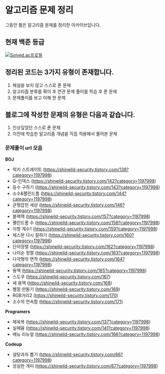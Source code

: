 # 알고리즘 문제 정리
그동안 풀은 알고리즘 문제를 정리한 아카이브입니다.

## 현재 백준 등급
[![Solved.ac프로필](http://mazassumnida.wtf/api/v2/generate_badge?boj=shineild71)](https://solved.ac/shineild71)

## 정리된 코드는 3가지 유형이 존재합니다.
1. 해설을 보지 않고 스스로 푼 문제
2. 알고리즘 분류를 확이 후 연관 문제 풀이를 학습 후 푼 문제
3. 문제풀이를 보고 이해 한 문제


## 블로그에 작성한 문제의 유형은 다음과 같습니다.
1. 인상깊었던 스스로 푼 문제
2. 이전에 학습한 알고리즘 개념을 직접 적용해서 풀어본 문제


### 문제풀이 url 모음
**BOJ**
- 럭키 스트레이트 (https://shineild-security.tistory.com/138?category=1197998)
- Q-인덱스 (https://shineild-security.tistory.com/142?category=1197998)
- 등수 구하기 (https://shineild-security.tistory.com/143?category=1197998)
- 소수&팰린드롬 (https://shineild-security.tistory.com/144?category=1197998)
- 균형잡힌 세상 (https://shineild-security.tistory.com/146?category=1197998)
- 블랙잭 (https://shineild-security.tistory.com/157?category=1197998)
- 팰린드롬 수 (https://shineild-security.tistory.com/158?category=1197998)
- 이항 계수1 (https://shineild-security.tistory.com/159?category=1197998)
- 체스판 다시 칠하기 (https://shineild-security.tistory.com/160?category=1197998)
- 단어정렬 (https://shineild-security.tistory.com/162?category=1197998)
- 나이순 정렬 (https://shineild-security.tistory.com/163?category=1197998)
- 다각형의 면적 (https://shineild-security.tistory.com/164?category=1197998)
- 용액 (https://shineild-security.tistory.com/165?category=1197998)
- 스도쿠 (https://shineild-security.tistory.com/167)
- 세 용액 (https://shineild-security.tistory.com/168)
- 별잘 만들기 (https://shineild-security.tistory.com/169)
- RGB거리2 (https://shineild-security.tistory.com/170)
- 소수의 연속합 (https://shineild-security.tistory.com/171)

**Programers**
- 체육복 (https://shineild-security.tistory.com/137?category=1197998)
- 실패율 (https://shineild-security.tistory.com/141?category=1197998)
- 메뉴 리뉴얼 (https://shineild-security.tistory.com/166?category=1197998)

**Codeup**
- 설탕과자 뽑기 (https://shineild-security.tistory.com/66?category=1197998)
- 성실한 개미 (https://shineild-security.tistory.com/67?category=1197998)
